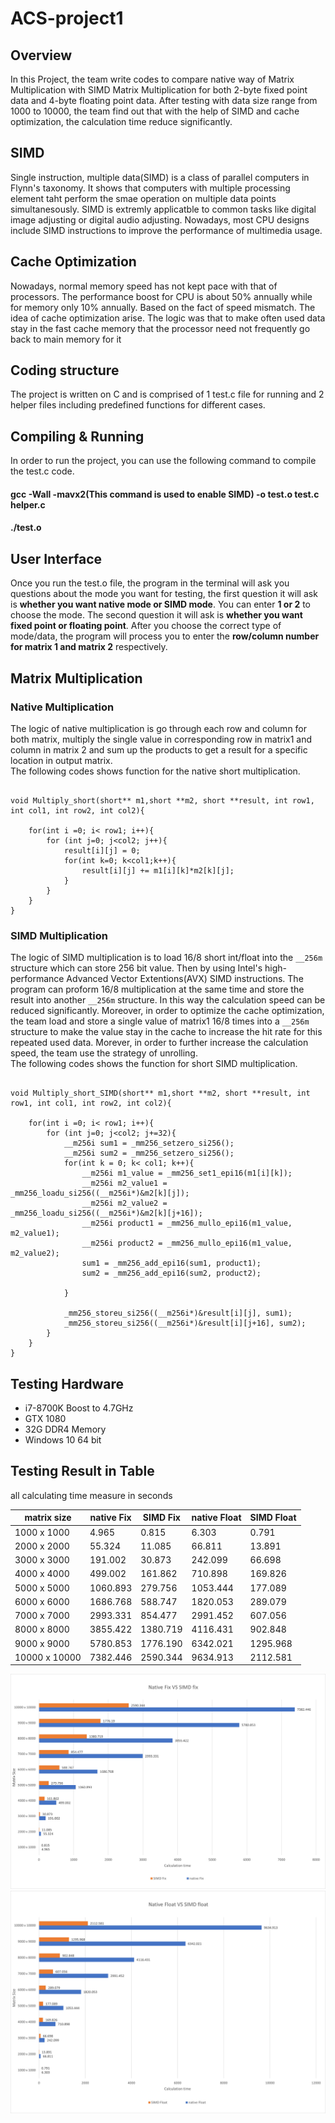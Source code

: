 # ACS-project1
## Overview
In this Project, the team write codes to compare native way of Matrix Multiplication with SIMD Matrix Multiplication for both 2-byte fixed point data and 4-byte floating point data. After testing with data size range from 1000 to 10000, the team find out that with the help of SIMD and cache optimization, the calculation time reduce significantly. 

## SIMD
Single instruction, multiple data(SIMD) is a class of parallel computers in Flynn's taxonomy. It shows that computers with multiple processing element taht perform the smae operation on multiple data points simultanesously. SIMD is extremly applicatble to common tasks like digital image adjusting or digital audio adjusting. Nowadays, most CPU designs include SIMD instructions to improve the performance of multimedia usage.

## Cache Optimization
Nowadays, normal memory speed has not kept pace with that of processors. The performance boost for CPU is about 50% annually while for memory only 10% annually. Based on the fact of speed mismatch. The idea of cache optimization arise. The logic was that to make often used data stay in the fast cache memory that the processor need not frequently go back to main memory for it 

## Coding structure
The project is written on C and is comprised of 1 test.c file for running and 2 helper files including predefined functions for different cases.

## Compiling & Running

In order to run the project, you can use the following command to compile the test.c code.  
#### gcc -Wall -mavx2(This command is used to enable SIMD) -o test.o test.c helper.c  
#### ./test.o

## User Interface

Once you run the test.o file, the program in the terminal will ask you questions about the mode you want for testing, the first question it will ask is **whether you want native mode or SIMD mode**. You can enter **1 or 2** to choose the mode. The second question it will ask is **whether you want fixed point or floating point**. After you choose the correct type of mode/data, the program will process you to enter the **row/column number for matrix 1 and matrix 2** respectively.

## Matrix Multiplication
### Native Multiplication
The logic of native multiplication is go through each row and column for both matrix, multiply the single value in corresponding row in matrix1 and column in matrix 2 and sum up the products to get a result for a specific location in output matrix.  
The following codes shows function for the native short multiplication.  
``` 

void Multiply_short(short** m1,short **m2, short **result, int row1, int col1, int row2, int col2){

	for(int i =0; i< row1; i++){
		for (int j=0; j<col2; j++){
			result[i][j] = 0;
			for(int k=0; k<col1;k++){
				result[i][j] += m1[i][k]*m2[k][j];
			}
		}
	}
}

```

### SIMD Multiplication
The logic of SIMD multiplication is to load 16/8 short int/float into the  `__256m` structure which can store 256 bit value. Then by using Intel's high-performance Advanced Vector Extentions(AVX) SIMD instructions. The program can proform 16/8 multiplication at the same time and store the result into another `__256m` structure. In this way the calculation speed can be reduced significantly. Moreover, in order to optimize the cache optimization, the team load and store a single value of matrix1 16/8 times into a `__256m` structure to make the value stay in the cache to increase the hit rate for this repeated used data. Morever, in order to further increase the calculation speed, the team use the strategy of unrolling.  
The following codes shows the function for short SIMD multiplication.
```

void Multiply_short_SIMD(short** m1,short **m2, short **result, int row1, int col1, int row2, int col2){

	for(int i =0; i< row1; i++){
		for (int j=0; j<col2; j+=32){
			__m256i sum1 = _mm256_setzero_si256();
			__m256i sum2 = _mm256_setzero_si256();
			for(int k = 0; k< col1; k++){
				__m256i m1_value = _mm256_set1_epi16(m1[i][k]);
				__m256i m2_value1 = _mm256_loadu_si256((__m256i*)&m2[k][j]);
				__m256i m2_value2 = _mm256_loadu_si256((__m256i*)&m2[k][j+16]);
				__m256i product1 = _mm256_mullo_epi16(m1_value, m2_value1);
				__m256i product2 = _mm256_mullo_epi16(m1_value, m2_value2);
				sum1 = _mm256_add_epi16(sum1, product1);
				sum2 = _mm256_add_epi16(sum2, product2);

			}	

			_mm256_storeu_si256((__m256i*)&result[i][j], sum1);
			_mm256_storeu_si256((__m256i*)&result[i][j+16], sum2);
		}
	}
}

```





## Testing Hardware 
* i7-8700K Boost to 4.7GHz
* GTX 1080
* 32G DDR4 Memory
* Windows 10 64 bit


## Testing Result in Table
all calculating time measure in seconds 

|matrix size  |native Fix|   SIMD Fix   |native Float|SIMD Float|
|-------------|----------|--------------|------------|----------|
|1000 x 1000  |	    4.965|	   0.815|	6.303|     0.791|
|2000 x 2000  |	   55.324|	  11.085|      66.811|    13.891|
|3000 x 3000  |	  191.002|	  30.873|     242.099|    66.698|
|4000 x 4000  |	  499.002|       161.862|     710.898|   169.826|
|5000 x 5000  |  1060.893|       279.756|    1053.444|   177.089|
|6000 x 6000  |  1686.768|       588.747|    1820.053|   289.079|
|7000 x 7000  |	 2993.331|       854.477|    2991.452|   607.056|
|8000 x 8000  |	 3855.422|      1380.719|    4116.431|   902.848|
|9000 x 9000  |  5780.853|      1776.190|    6342.021|  1295.968|
|10000 x 10000|  7382.446|      2590.344|    9634.913|  2112.581|



![Fix results](./fig/fix.jpg)
![float results](./fig/float.jpg)
